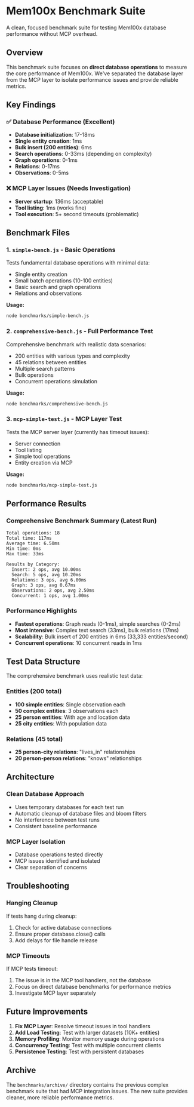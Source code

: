 # Mem100x Benchmark Suite

A clean, focused benchmark suite for testing Mem100x database performance without MCP overhead.

## Overview

This benchmark suite focuses on **direct database operations** to measure the core performance of Mem100x. We've separated the database layer from the MCP layer to isolate performance issues and provide reliable metrics.

## Key Findings

### ✅ Database Performance (Excellent)

- **Database initialization**: 17-18ms
- **Single entity creation**: 1ms
- **Bulk insert (200 entities)**: 6ms
- **Search operations**: 0-33ms (depending on complexity)
- **Graph operations**: 0-1ms
- **Relations**: 0-17ms
- **Observations**: 0-5ms

### ❌ MCP Layer Issues (Needs Investigation)

- **Server startup**: 136ms (acceptable)
- **Tool listing**: 1ms (works fine)
- **Tool execution**: 5+ second timeouts (problematic)

## Benchmark Files

### 1. `simple-bench.js` - Basic Operations

Tests fundamental database operations with minimal data:

- Single entity creation
- Small batch operations (10-100 entities)
- Basic search and graph operations
- Relations and observations

**Usage:**

```bash
node benchmarks/simple-bench.js
```

### 2. `comprehensive-bench.js` - Full Performance Test

Comprehensive benchmark with realistic data scenarios:

- 200 entities with various types and complexity
- 45 relations between entities
- Multiple search patterns
- Bulk operations
- Concurrent operations simulation

**Usage:**

```bash
node benchmarks/comprehensive-bench.js
```

### 3. `mcp-simple-test.js` - MCP Layer Test

Tests the MCP server layer (currently has timeout issues):

- Server connection
- Tool listing
- Simple tool operations
- Entity creation via MCP

**Usage:**

```bash
node benchmarks/mcp-simple-test.js
```

## Performance Results

### Comprehensive Benchmark Summary (Latest Run)

```
Total operations: 18
Total time: 117ms
Average time: 6.50ms
Min time: 0ms
Max time: 33ms

Results by Category:
  Insert: 2 ops, avg 10.00ms
  Search: 5 ops, avg 10.20ms
  Relations: 3 ops, avg 6.00ms
  Graph: 3 ops, avg 0.67ms
  Observations: 2 ops, avg 2.50ms
  Concurrent: 1 ops, avg 1.00ms
```

### Performance Highlights

- **Fastest operations**: Graph reads (0-1ms), simple searches (0-2ms)
- **Most intensive**: Complex text search (33ms), bulk relations (17ms)
- **Scalability**: Bulk insert of 200 entities in 6ms (33,333 entities/second)
- **Concurrent operations**: 10 concurrent reads in 1ms

## Test Data Structure

The comprehensive benchmark uses realistic test data:

### Entities (200 total)

- **100 simple entities**: Single observation each
- **50 complex entities**: 3 observations each
- **25 person entities**: With age and location data
- **25 city entities**: With population data

### Relations (45 total)

- **25 person-city relations**: "lives_in" relationships
- **20 person-person relations**: "knows" relationships

## Architecture

### Clean Database Approach

- Uses temporary databases for each test run
- Automatic cleanup of database files and bloom filters
- No interference between test runs
- Consistent baseline performance

### MCP Layer Isolation

- Database operations tested directly
- MCP issues identified and isolated
- Clear separation of concerns

## Troubleshooting

### Hanging Cleanup

If tests hang during cleanup:

1. Check for active database connections
2. Ensure proper database.close() calls
3. Add delays for file handle release

### MCP Timeouts

If MCP tests timeout:

1. The issue is in the MCP tool handlers, not the database
2. Focus on direct database benchmarks for performance metrics
3. Investigate MCP layer separately

## Future Improvements

1. **Fix MCP Layer**: Resolve timeout issues in tool handlers
2. **Add Load Testing**: Test with larger datasets (10K+ entities)
3. **Memory Profiling**: Monitor memory usage during operations
4. **Concurrency Testing**: Test with multiple concurrent clients
5. **Persistence Testing**: Test with persistent databases

## Archive

The `benchmarks/archive/` directory contains the previous complex benchmark suite that had MCP integration issues. The new suite provides cleaner, more reliable performance metrics.
